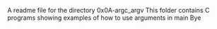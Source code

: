 A readme file for the directory 0x0A-argc_argv
This folder contains C programs showing examples of how to use arguments in main
Bye
